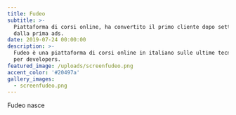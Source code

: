```yaml
---
title: Fudeo
subtitle: >-
  Piattaforma di corsi online, ha convertito il primo cliente dopo sette giorni
  dalla prima ads.
date: 2019-07-24 00:00:00
description: >-
  Fudeo è una piattaforma di corsi online in italiano sulle ultime tecnologie
  per developers.
featured_image: /uploads/screenfudeo.png
accent_color: '#20497a'
gallery_images:
  - screenfudeo.png
---
```


Fudeo nasce
